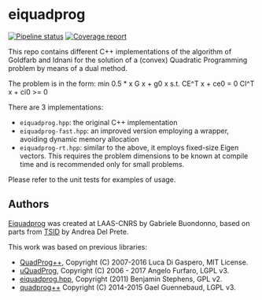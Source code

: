 # eiquadprog

[![Pipeline status](https://gepgitlab.laas.fr/stack-of-tasks/eiquadprog/badges/master/pipeline.svg)](https://gepgitlab.laas.fr/stack-of-tasks/eiquadprog/commits/master)
[![Coverage report](https://gepgitlab.laas.fr/stack-of-tasks/eiquadprog/badges/master/coverage.svg?job=doc-coverage)](http://projects.laas.fr/gepetto/doc/stack-of-tasks/eiquadprog/master/coverage/)

This repo contains different C++ implementations of the algorithm of Goldfarb and Idnani for the solution of a (convex) Quadratic Programming problem by means of a dual method.

The problem is in the form:
 min 0.5 * x G x + g0 x
 s.t.
 CE^T x + ce0 = 0
 CI^T x + ci0 >= 0

There are 3 implementations:
- `eiquadprog.hpp`: the original C++ implementation
- `eiquadprog-fast.hpp`: an improved version employing a wrapper, avoiding dynamic memory allocation
- `eiquadprog-rt.hpp`: similar to the above, it employs fixed-size Eigen vectors. This requires the problem dimensions to be known at compile time and is recommended only for small problems.

Please refer to the unit tests for examples of usage.

 ## Authors

[Eiquadprog](https://github.com/stack-of-tasks/eiquadprog) was created at LAAS-CNRS by Gabriele Buondonno, based on
parts from [TSID](https://github.com/stack-of-tasks/tsid) by Andrea Del Prete.

This work was based on previous libraries:
- [QuadProg++](https://github.com/liuq/QuadProgpp), Copyright (C) 2007-2016 Luca Di Gaspero, MIT License.
- [uQuadProg](https://github.com/fx74/uQuadProg), Copyright (C) 2006 - 2017 Angelo Furfaro, LGPL v3.
- [eiquadprog.hpp](http://www.cs.cmu.edu/~bstephe1/eiquadprog.hpp), Copyright (2011) Benjamin Stephens, GPL v2.
- [quadprog++](https://gitlab.inria.fr/alta/alta/blob/3c11d5a4ed6cd15ed39f938a1da1aecad1a4b31e/external/quadprog++/QuadProg++.cc)
  Copyright (C) 2014-2015 Gael Guennebaud, LGPL v3.
